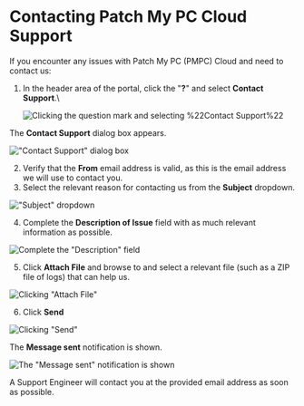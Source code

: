 # Contacting Patch My PC Cloud Support

If you encounter any issues with Patch My PC (PMPC) Cloud and need to contact us:

1.  In the header area of the portal, click the "**?**" and select **Contact Support**.\\

    ![Clicking the question mark and selecting %22Contact Support%22](/_images/image-(766).png "Clicking the question mark and selecting %22Contact Support%22")

The **Contact Support** dialog box appears.

!["Contact Support" dialog box](/_images/image-(104).png)

2. Verify that the **From** email address is valid, as this is the email address we will use to contact you.
3. Select the relevant reason for contacting us from the **Subject** dropdown.

!["Subject" dropdown](/_images/image-(2565).png)

4. Complete the **Description of Issue** field with as much relevant information as possible.

![Complete the "Description" field](/_images/image-(106).png)

5. Click **Attach File** and browse to and select a relevant file (such as a ZIP file of logs) that can help us.

![Clicking "Attach File"](/_images/image-(107).png)

6. Click **Send**

![Clicking "Send"](/_images/image-(109).png)

The **Message sent** notification is shown.

![The "Message sent" notification is shown](/_images/image-(110).png)

A Support Engineer will contact you at the provided email address as soon as possible.
